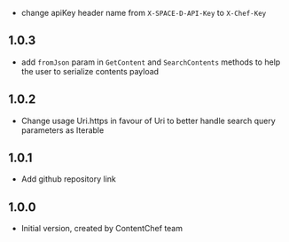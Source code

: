 - change apiKey header name from `X-SPACE-D-API-Key` to `X-Chef-Key`

## 1.0.3

- add `fromJson` param in `GetContent` and `SearchContents` methods to help the user to serialize contents payload 

## 1.0.2

- Change usage Uri.https in favour of Uri to better handle search query parameters as Iterable<String>

## 1.0.1

- Add github repository link

## 1.0.0

- Initial version, created by ContentChef team
